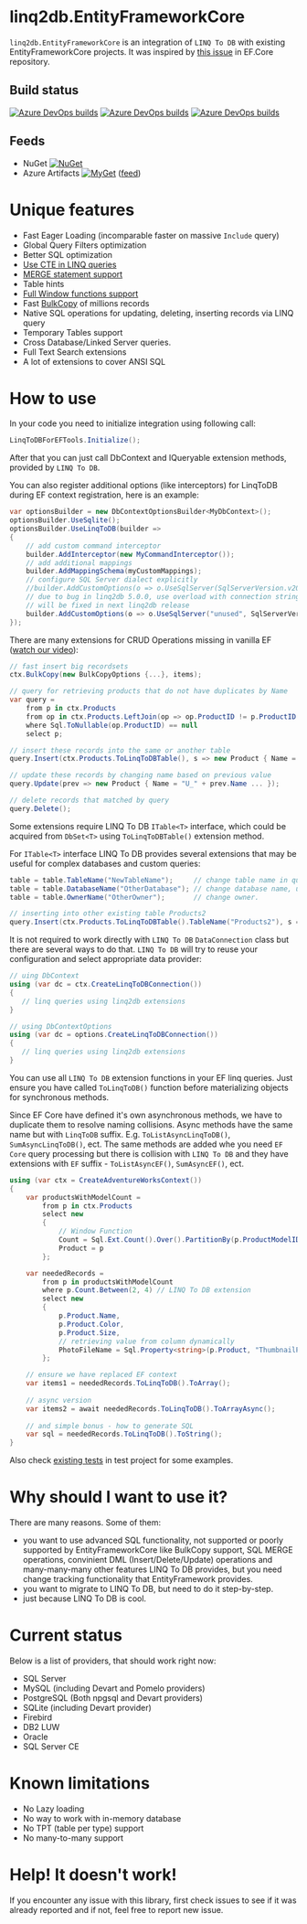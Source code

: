 

# linq2db.EntityFrameworkCore

`linq2db.EntityFrameworkCore` is an integration of `LINQ To DB` with existing EntityFrameworkCore projects. It was inspired by [this issue](https://github.com/aspnet/EntityFrameworkCore/issues/11657) in EF.Core repository.

## Build status

[![Azure DevOps builds](https://img.shields.io/azure-devops/build/linq2db/0dcc414b-ea54-451e-a54f-d63f05367c4b/7/master?label=master)](https://dev.azure.com/linq2db/linq2db/_build?definitionId=7)
[![Azure DevOps builds](https://img.shields.io/azure-devops/build/linq2db/0dcc414b-ea54-451e-a54f-d63f05367c4b/7?label=latest)](https://dev.azure.com/linq2db/linq2db/_build?definitionId=7)
[![Azure DevOps builds](https://img.shields.io/azure-devops/build/linq2db/0dcc414b-ea54-451e-a54f-d63f05367c4b/7/version1?label=efcore%202%20master)](https://dev.azure.com/linq2db/linq2db/_build?definitionId=7)

## Feeds

* NuGet [![NuGet](https://img.shields.io/nuget/vpre/linq2db.EntityFrameworkCore.svg)](https://www.nuget.org/packages/linq2db.EntityFrameworkCore)
* Azure Artifacts [![MyGet](https://img.shields.io/badge/azure-download-yellowgreen)](https://dev.azure.com/linq2db/linq2db/_packaging?_a=package&feed=linq2db&view=versions&package=linq2db.EntityFrameworkCore&protocolType=NuGet) ([feed]( https://pkgs.dev.azure.com/linq2db/linq2db/_packaging/linq2db/nuget/v3/index.json))

# Unique features
* Fast Eager Loading (incomparable faster on massive `Include` query)
* Global Query Filters optimization
* Better SQL optimization
* [Use CTE in LINQ queries](https://linq2db.github.io/articles/sql/CTE.html)
* [MERGE statement support](https://linq2db.github.io/articles/sql/merge/Merge-API-Description.html)
* Table hints
* [Full Window functions support](https://linq2db.github.io/articles/sql/Window-Functions-(Analytic-Functions).html)
* Fast [BulkCopy](https://linq2db.github.io/articles/sql/Bulk-Copy.html) of millions records
* Native SQL operations for updating, deleting, inserting records via LINQ query
* Temporary Tables support
* Cross Database/Linked Server queries.
* Full Text Search extensions
* A lot of extensions to cover ANSI SQL
# How to use

In your code you need to initialize integration using following call:

```cs
LinqToDBForEFTools.Initialize();
```

After that you can just call DbContext and IQueryable extension methods, provided by `LINQ To DB`.

You can also register additional options (like interceptors) for LinqToDB during EF context registration, here is an example:

```cs
var optionsBuilder = new DbContextOptionsBuilder<MyDbContext>();
optionsBuilder.UseSqlite();
optionsBuilder.UseLinqToDB(builder =>
{
    // add custom command interceptor
    builder.AddInterceptor(new MyCommandInterceptor());
    // add additional mappings
    builder.AddMappingSchema(myCustomMappings);
    // configure SQL Server dialect explicitly
    //builder.AddCustomOptions(o => o.UseSqlServer(SqlServerVersion.v2022));
    // due to bug in linq2db 5.0.0, use overload with connection string
    // will be fixed in next linq2db release
    builder.AddCustomOptions(o => o.UseSqlServer("unused", SqlServerVersion.v2022));
});
```

There are many extensions for CRUD Operations missing in vanilla EF ([watch our video](https://www.youtube.com/watch?v=m--oX73EGeQ)):

```cs
// fast insert big recordsets
ctx.BulkCopy(new BulkCopyOptions {...}, items);

// query for retrieving products that do not have duplicates by Name
var query =
    from p in ctx.Products
    from op in ctx.Products.LeftJoin(op => op.ProductID != p.ProductID && op.Name == p.Name)
    where Sql.ToNullable(op.ProductID) == null
    select p;

// insert these records into the same or another table
query.Insert(ctx.Products.ToLinqToDBTable(), s => new Product { Name = s.Name ... });

// update these records by changing name based on previous value
query.Update(prev => new Product { Name = "U_" + prev.Name ... });

// delete records that matched by query
query.Delete();
```

Some extensions require LINQ To DB `ITable<T>` interface, which could be acquired from  `DbSet<T>` using `ToLinqToDBTable()` extension method. 

For `ITable<T>` interface LINQ To DB provides several extensions that may be useful for complex databases and custom queries:

```cs
table = table.TableName("NewTableName");     // change table name in query
table = table.DatabaseName("OtherDatabase"); // change database name, useful for cross database queries.
table = table.OwnerName("OtherOwner");       // change owner.

// inserting into other existing table Products2
query.Insert(ctx.Products.ToLinqToDBTable().TableName("Products2"), s => new Product { Name = s.Name ... });
```

It is not required to work directly with `LINQ To DB` `DataConnection` class but there are several ways to do that. `LINQ To DB` will try to reuse your configuration and select appropriate data provider:

```cs
// uing DbContext
using (var dc = ctx.CreateLinqToDBConnection())
{
   // linq queries using linq2db extensions
}

// using DbContextOptions
using (var dc = options.CreateLinqToDBConnection())
{
   // linq queries using linq2db extensions
}
```

You can use all `LINQ To DB` extension functions in your EF linq queries. Just ensure you have called `ToLinqToDB()` function before materializing objects for synchronous methods.

Since EF Core have defined it's own asynchronous methods, we have to duplicate them to resolve naming collisions. 
Async methods have the same name but with `LinqToDB` suffix. E.g. `ToListAsyncLinqToDB()`, `SumAsyncLinqToDB()`, ect. The same methods are added whe you need `EF Core` query processing but there is collision with `LINQ To DB` and they have extensions with `EF` suffix - `ToListAsyncEF()`, `SumAsyncEF()`, ect.

```cs
using (var ctx = CreateAdventureWorksContext())
{
    var productsWithModelCount =
        from p in ctx.Products
        select new
        {
            // Window Function
            Count = Sql.Ext.Count().Over().PartitionBy(p.ProductModelID).ToValue(),
            Product = p
        };

    var neededRecords =
        from p in productsWithModelCount
        where p.Count.Between(2, 4) // LINQ To DB extension
        select new
        {
            p.Product.Name,
            p.Product.Color,
            p.Product.Size,
            // retrieving value from column dynamically
            PhotoFileName = Sql.Property<string>(p.Product, "ThumbnailPhotoFileName")
        };

    // ensure we have replaced EF context
    var items1 = neededRecords.ToLinqToDB().ToArray();       
    
    // async version
    var items2 = await neededRecords.ToLinqToDB().ToArrayAsync(); 
    
    // and simple bonus - how to generate SQL
    var sql = neededRecords.ToLinqToDB().ToString();
}
```

Also check [existing tests](https://github.com/linq2db/linq2db.EntityFrameworkCore/blob/master/Tests/LinqToDB.EntityFrameworkCore.Tests/ToolsTests.cs) in test project for some examples.

# Why should I want to use it?

There are many reasons. Some of them:

- you want to use advanced SQL functionality, not supported or poorly supported by EntityFrameworkCore like BulkCopy support, SQL MERGE operations, convinient DML (Insert/Delete/Update) operations and many-many-many other features LINQ To DB provides, but you need change tracking functionality that EntityFramework provides.
- you want to migrate to LINQ To DB, but need to do it step-by-step.
- just because LINQ To DB is cool.

# Current status

Below is a list of providers, that should work right now:

- SQL Server
- MySQL (including Devart and Pomelo providers)
- PostgreSQL (Both npgsql and Devart providers)
- SQLite (including Devart provider)
- Firebird
- DB2 LUW
- Oracle
- SQL Server CE

# Known limitations
- No Lazy loading
- No way to work with in-memory database
- No TPT (table per type) support
- No many-to-many support

# Help! It doesn't work!

If you encounter any issue with this library, first check issues to see if it was already reported and if not, feel free to report new issue.
